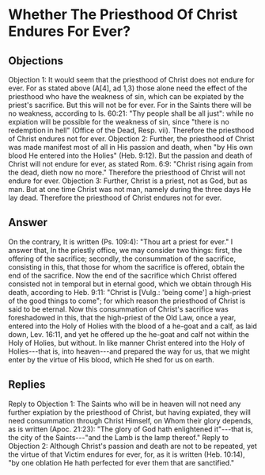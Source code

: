 # Whether The Priesthood Of Christ Endures For Ever?
## Objections
Objection 1: It would seem that the priesthood of Christ does not endure for ever. For as stated above (A[4], ad 1,3) those alone need the effect of the priesthood who have the weakness of sin, which can be expiated by the priest's sacrifice. But this will not be for ever. For in the Saints there will be no weakness, according to Is. 60:21: "Thy people shall be all just": while no expiation will be possible for the weakness of sin, since "there is no redemption in hell" (Office of the Dead, Resp. vii). Therefore the priesthood of Christ endures not for ever.
Objection 2: Further, the priesthood of Christ was made manifest most of all in His passion and death, when "by His own blood He entered into the Holies" (Heb. 9:12). But the passion and death of Christ will not endure for ever, as stated Rom. 6:9: "Christ rising again from the dead, dieth now no more." Therefore the priesthood of Christ will not endure for ever.
Objection 3: Further, Christ is a priest, not as God, but as man. But at one time Christ was not man, namely during the three days He lay dead. Therefore the priesthood of Christ endures not for ever.
## Answer
On the contrary, It is written (Ps. 109:4): "Thou art a priest for ever."
I answer that, In the priestly office, we may consider two things: first, the offering of the sacrifice; secondly, the consummation of the sacrifice, consisting in this, that those for whom the sacrifice is offered, obtain the end of the sacrifice. Now the end of the sacrifice which Christ offered consisted not in temporal but in eternal good, which we obtain through His death, according to Heb. 9:11: "Christ is [Vulg.: 'being come'] a high-priest of the good things to come"; for which reason the priesthood of Christ is said to be eternal. Now this consummation of Christ's sacrifice was foreshadowed in this, that the high-priest of the Old Law, once a year, entered into the Holy of Holies with the blood of a he-goat and a calf, as laid down, Lev. 16:11, and yet he offered up the he-goat and calf not within the Holy of Holies, but without. In like manner Christ entered into the Holy of Holies---that is, into heaven---and prepared the way for us, that we might enter by the virtue of His blood, which He shed for us on earth.
## Replies
Reply to Objection 1: The Saints who will be in heaven will not need any further expiation by the priesthood of Christ, but having expiated, they will need consummation through Christ Himself, on Whom their glory depends, as is written (Apoc. 21:23): "The glory of God hath enlightened it"---that is, the city of the Saints---"and the Lamb is the lamp thereof."
Reply to Objection 2: Although Christ's passion and death are not to be repeated, yet the virtue of that Victim endures for ever, for, as it is written (Heb. 10:14), "by one oblation He hath perfected for ever them that are sanctified."